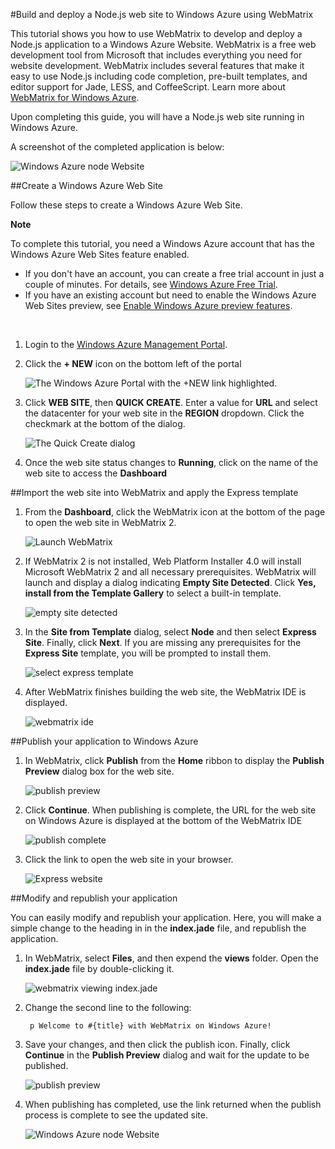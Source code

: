 <properties linkid="dev-nodejs-website-webmatrix" urldisplayname="Node.js Website with WebMatrix" headerexpose="" pagetitle="Node.js Application using a WebMatrix" metakeywords="Azure Node.js tutorial WebMatrix, Azure Node.js, Azure Node.js tutorial" footerexpose="" metadescription="A tutorial that demonstrates creating and deploying a Node.js application using WebMatrix" umbraconavihide="0" disquscomments="1"></properties>

#Build and deploy a Node.js web site to Windows Azure using WebMatrix

This tutorial shows you how to use WebMatrix to develop and deploy a Node.js application to a Windows Azure Website. WebMatrix is a free web development tool from Microsoft that includes everything you need for website development. WebMatrix includes several features that make it easy to use Node.js including code completion, pre-built templates, and editor support for Jade, LESS, and CoffeeScript. Learn more about [WebMatrix for Windows Azure](http://go.microsoft.com/fwlink/?LinkID=253622&clcid=0x409).

Upon completing this guide, you will have a Node.js web site running in Windows Azure.
 
A screenshot of the completed application is below:

![Windows Azure node Website][webmatrix-node-completed]

<div chunk="../../Shared/Chunks/create-account-and-websites-note.md" />

##Create a Windows Azure Web Site

Follow these steps to create a Windows Azure Web Site.

<div class="dev-callout"><strong>Note</strong>
<p>To complete this tutorial, you need a Windows Azure account that has the Windows Azure Web Sites feature enabled.</p>
<ul>
<li>If you don't have an account, you can create a free trial account  in just a couple of minutes. For details, see <a href="http://www.windowsazure.com/en-us/pricing/free-trial/?WT.mc_id=A7171371E" target="_blank">Windows Azure Free Trial</a>.</li>
<li>If you have an existing account but need to enable the Windows Azure Web Sites preview, see <a href="../create-a-windows-azure-account/#enable" target="_blank">Enable Windows Azure preview features</a>.</li>
</ul>
</div>
<br />

1. Login to the [Windows Azure Management Portal].

2. Click the **+ NEW** icon on the bottom left of the portal

    ![The Windows Azure Portal with the +NEW link highlighted.][portal-new-website]

3. Click **WEB SITE**, then **QUICK CREATE**. Enter a value for **URL** and select the datacenter for your web site in the **REGION** dropdown. Click the checkmark at the bottom of the dialog.

    ![The Quick Create dialog][portal-quick-create]

4. Once the web site status changes to **Running**, click on the name of the web site to access the **Dashboard**

##Import the web site into WebMatrix and apply the Express template

1. From the **Dashboard**, click the WebMatrix icon at the bottom of the page to open the web site in WebMatrix 2.

	![Launch WebMatrix][launch-webmatrix]

2. If WebMatrix 2 is not installed, Web Platform Installer 4.0 will install Microsoft WebMatrix 2 and all necessary prerequisites. WebMatrix will launch and display a dialog indicating **Empty Site Detected**. Click **Yes, install from the Template Gallery** to select a built-in template.

	![empty site detected][empty-site-detected]

3. In the **Site from Template** dialog, select **Node** and then select **Express Site**. Finally, click **Next**. If you are missing any prerequisites for the **Express Site** template, you will be prompted to install them.

	![select express template][webmatrix-templates]

4. After WebMatrix finishes building the web site, the WebMatrix IDE is displayed.

	![webmatrix ide][webmatrix-ide]

##Publish your application to Windows Azure

1. In WebMatrix, click **Publish** from the **Home** ribbon to display the **Publish Preview** dialog box for the web site.

	![publish preview][webmatrix-node-publishpreview]

2. Click **Continue**. When publishing is complete, the URL for the web site on Windows Azure is displayed at the bottom of the WebMatrix IDE

	![publish complete][webmatrix-publish-complete]

3. Click the link to open the web site in your browser.

	![Express website][webmatrix-node-express-site]

##Modify and republish your application

You can easily modify and republish your application. Here, you will make a simple change to the heading in in the **index.jade** file, and republish the application.

1. In WebMatrix, select **Files**, and then expend the **views** folder. Open the **index.jade** file by double-clicking it.

	![webmatrix viewing index.jade][webmatrix-modify-index]

2. Change the second line to the following:

		p Welcome to #{title} with WebMatrix on Windows Azure!

3. Save your changes, and then click the publish icon. Finally, click **Continue** in the **Publish Preview** dialog and wait for the update to be published.

	![publish preview][webmatrix-republish]

4. When publishing has completed, use the link returned when the publish process is complete to see the updated site.

	![Windows Azure node Website][webmatrix-node-completed]




[Windows Azure Management Portal]: http://manage.windowsazure.com
[WebMatrix WebSite]: http://www.microsoft.com/click/services/Redirect2.ashx?CR_CC=200106398
[WebMatrix for Windows Azure]: http://go.microsoft.com/fwlink/?LinkID=253622&clcid=0x409

[Publishing a Windows Azure Web site using Git]: /en-us/develop/nodejs/common-tasks/publishing-with-git/
[for free]: /en-us/pricing/free-trial
[webmatrix-node-completed]: ../Media/webmatrix-node-complete.png
[install-webmatrix]: ../Media/install_webmatrix_from_site_dashboard.png
[launch-webmatrix]: ../Media/webmatrix-launch-webmatrix.png
[empty-site-detected]: ../Media/webmatrix-download-site.png
[webmatrix-templates]: ../Media/webmatrix-templates.png
[webmatrix-node-express]: ../Media/webmatrix-node-express-template.png
[webmatrix-node-files]: ../Media/webmatrixnodefiles.png
[download-publish-profile]: ../../Shared/Media/download-publishing-profile.png
[webmatrix-run-icon]: ../Media/webmatrix-runicon.png
[webmatrix-publishicon]: ../Media/webmatrix-publishicon.png
[webmatrix-import-settings]: ../Media/webmatrix-publishsettings.png
[webmatrix-node-compatibility]: ../Media/webmatrix-publishcompatibility.png
[webmatrix-node-publishpreview]: ../Media/webmatrix-publishpreview.png
[portal-new-website]: ../../Shared/Media/plus-new.png
[portal-quick-create]: ../../Shared/Media/create-quick-website.png
[howtodownloadsite]: ../../../Shared/media/howtodownloadsite.png
[webmatrix-ide]: ../media/webmatrix-ide.png
[webmatrix-publish-complete]: ../media/webmatrix-publish-complete.png
[webmatrix-node-express-site]: ../media/webmatrix-express-webiste.png
[webmatrix-modify-index]: ../media/webmatrix-node-edit.png
[webmatrix-republish]: ../media/webmatrix-republish.png